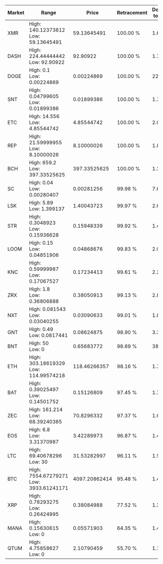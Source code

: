 | Market | Range | Price| Retracement | Doubles to 50% |
| --- | --- | --- | --- | --- |
| XMR | High: 140.12373812<br />Low: 59.13645491 | 59.13645491 | 100.00 % | 1.68 |
| DASH | High: 224.44444442<br />Low: 92.90922 | 92.90922 | 100.00 % | 1.71 |
| DOGE | High: 0.1<br />Low: 0.00224869 | 0.00224869 | 100.00 % | 22.74 |
| SNT | High: 0.04799605<br />Low: 0.01899386 | 0.01899386 | 100.00 % | 1.76 |
| ETC | High: 14.556<br />Low: 4.85544742 | 4.85544742 | 100.00 % | 2.00 |
| REP | High: 21.59999955<br />Low: 8.10000026 | 8.10000026 | 100.00 % | 1.83 |
| BCH | High: 659.2<br />Low: 397.33525625 | 397.33525625 | 100.00 % | 1.33 |
| SC | High: 0.04<br />Low: 0.00280407 | 0.00281256 | 99.98 % | 7.61 |
| LSK | High: 5.89<br />Low: 1.399137 | 1.40043723 | 99.97 % | 2.60 |
| STR | High: 0.3048923<br />Low: 0.15936628 | 0.15948339 | 99.92 % | 1.46 |
| LOOM | High: 0.15<br />Low: 0.04851906 | 0.04868676 | 99.83 % | 2.04 |
| KNC | High: 0.59999987<br />Low: 0.17067527 | 0.17234413 | 99.61 % | 2.24 |
| ZRX | High: 1.8<br />Low: 0.36806888 | 0.38050913 | 99.13 % | 2.85 |
| NXT | High: 0.081543<br />Low: 0.03040255 | 0.03090633 | 99.01 % | 1.81 |
| GNT | High: 0.49<br />Low: 0.0817441 | 0.08624875 | 98.90 % | 3.31 |
| BNT | High: 50<br />Low: 0 | 0.65683772 | 98.69 % | 38.06 |
| ETH | High: 303.18619329<br />Low: 114.99574218 | 118.46266357 | 98.16 % | 1.77 |
| BAT | High: 0.39025497<br />Low: 0.14501752 | 0.15126809 | 97.45 % | 1.77 |
| ZEC | High: 161.214<br />Low: 68.39240385 | 70.8296332 | 97.37 % | 1.62 |
| EOS | High: 6.8<br />Low: 3.31370987 | 3.42289973 | 96.87 % | 1.48 |
| LTC | High: 69.40678296<br />Low: 30 | 31.53282997 | 96.11 % | 1.58 |
| BTC | High: 7554.67279271<br />Low: 3933.61241171 | 4097.20862414 | 95.48 % | 1.40 |
| XRP | High: 0.78293275<br />Low: 0.26424995 | 0.38084988 | 77.52 % | 1.37 |
| MANA | High: 0.15630615<br />Low: 0 | 0.05571903 | 64.35 % | 1.40 |
| QTUM | High: 4.75858627<br />Low: 0 | 2.10790459 | 55.70 % | 1.13 |
